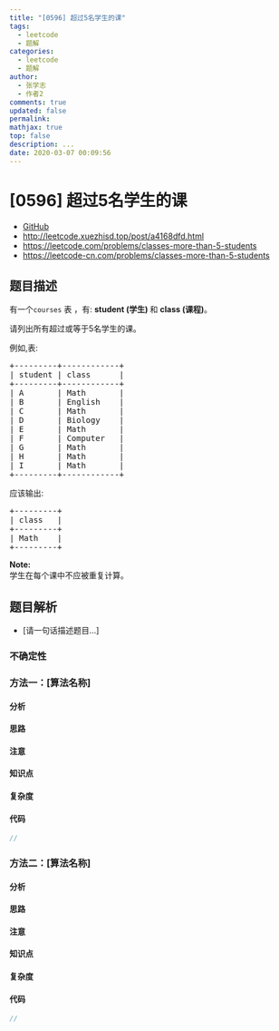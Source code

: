 ```yaml
---
title: "[0596] 超过5名学生的课"
tags:
  - leetcode
  - 题解
categories:
  - leetcode
  - 题解
author:
  - 张学志
  - 作者2
comments: true
updated: false
permalink:
mathjax: true
top: false
description: ...
date: 2020-03-07 00:09:56
---
```



# [0596] 超过5名学生的课
* [GitHub](https://github.com/algoboy101/LeetCodeCrowdsource/tree/master/_posts/QA/%5B0596%5D%20%E8%B6%85%E8%BF%875%E5%90%8D%E5%AD%A6%E7%94%9F%E7%9A%84%E8%AF%BE.md)
* http://leetcode.xuezhisd.top/post/a4168dfd.html
* https://leetcode.com/problems/classes-more-than-5-students
* https://leetcode-cn.com/problems/classes-more-than-5-students


## 题目描述

<p>有一个<code>courses</code> 表 ，有: <strong>student&nbsp;(学生) </strong>和 <strong>class (课程)</strong>。</p>

<p>请列出所有超过或等于5名学生的课。</p>

<p>例如,表:</p>

<pre>
+---------+------------+
| student | class      |
+---------+------------+
| A       | Math       |
| B       | English    |
| C       | Math       |
| D       | Biology    |
| E       | Math       |
| F       | Computer   |
| G       | Math       |
| H       | Math       |
| I       | Math       |
+---------+------------+
</pre>

<p>应该输出:</p>

<pre>
+---------+
| class   |
+---------+
| Math    |
+---------+
</pre>

<p><strong>Note:</strong><br />
学生在每个课中不应被重复计算。</p>



## 题目解析
* [请一句话描述题目...]

### 不确定性


### 方法一：[算法名称]

#### 分析

#### 思路

#### 注意

#### 知识点

#### 复杂度

#### 代码

```cpp
//
```


### 方法二：[算法名称]

#### 分析

#### 思路

#### 注意

#### 知识点

#### 复杂度

#### 代码

```cpp
//
```


